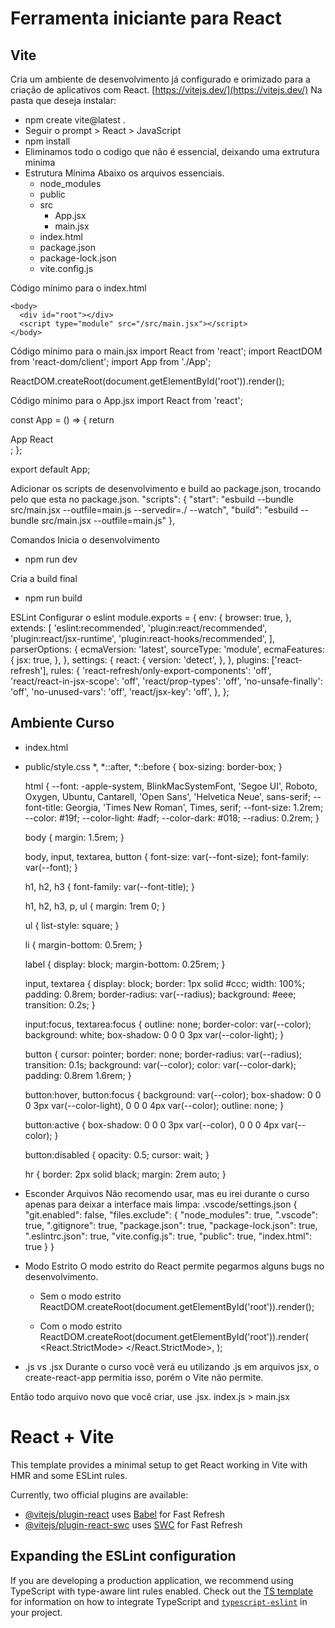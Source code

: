 # Ferramenta iniciante para React

## Vite
Cria um ambiente de desenvolvimento já configurado e orimizado para a criação de aplicativos com React.
  [https://vitejs.dev/](https://vitejs.dev/)
Na pasta que deseja instalar:
- npm create vite@latest .
- Seguir o prompt > React > JavaScript
- npm install
- Eliminamos todo o codigo que não é essencial, deixando uma extrutura minima
- Estrutura Mínima
Abaixo os arquivos essenciais.
  - node_modules
  - public
  - src
    - App.jsx
    - main.jsx
  - index.html
  - package.json
  - package-lock.json
  - vite.config.js

Código mínimo para o index.html
  <!DOCTYPE html>
  <html lang="pt-BR">
    <head>
      <meta charset="UTF-8" />
      <meta name="viewport" content="width=device-width, initial-scale=1.0" />
      <title>React</title>
    </head>

    <body>
      <div id="root"></div>
      <script type="module" src="/src/main.jsx"></script>
    </body>
  </html>

Código mínimo para o main.jsx
  import React from 'react';
  import ReactDOM from 'react-dom/client';
  import App from './App';

  ReactDOM.createRoot(document.getElementById('root')).render(<App />);

Código mínimo para o App.jsx
  import React from 'react';

  const App = () => {
    return <div>App React</div>;
  };

  export default App;

Adicionar os scripts de desenvolvimento e build ao package.json, trocando pelo que esta no package.json.
"scripts": {
  "start": "esbuild --bundle src/main.jsx --outfile=main.js --servedir=./ --watch",
  "build": "esbuild --bundle src/main.jsx --outfile=main.js"
},

Comandos
Inicia o desenvolvimento
- npm run dev

Cria a build final
- npm run build

ESLint
Configurar o eslint
  module.exports = {
    env: {
      browser: true,
    },
    extends: [
      'eslint:recommended',
      'plugin:react/recommended',
      'plugin:react/jsx-runtime',
      'plugin:react-hooks/recommended',
    ],
    parserOptions: {
      ecmaVersion: 'latest',
      sourceType: 'module',
      ecmaFeatures: {
        jsx: true,
      },
    },
    settings: {
      react: {
        version: 'detect',
      },
    },
    plugins: ['react-refresh'],
    rules: {
      'react-refresh/only-export-components': 'off',
      'react/react-in-jsx-scope': 'off',
      'react/prop-types': 'off',
      'no-unsafe-finally': 'off',
      'no-unused-vars': 'off',
      'react/jsx-key': 'off',
    },
  };

  ## Ambiente Curso
- index.html
<link rel="stylesheet" href="./style.css" />

- public/style.css
  *,
  *::after,
  *::before {
    box-sizing: border-box;
  }

  html {
    --font: -apple-system, BlinkMacSystemFont, 'Segoe UI', Roboto, Oxygen, Ubuntu,
    Cantarell, 'Open Sans', 'Helvetica Neue', sans-serif;
    --font-title: Georgia, 'Times New Roman', Times, serif;
    --font-size: 1.2rem;
    --color: #19f;
    --color-light: #adf;
    --color-dark: #018;
    --radius: 0.2rem;
  }

  body {
    margin: 1.5rem;
  }

  body,
  input,
  textarea,
  button {
    font-size: var(--font-size);
    font-family: var(--font);
  }

  h1,
  h2,
  h3 {
    font-family: var(--font-title);
  }

  h1,
  h2,
  h3,
  p,
  ul {
    margin: 1rem 0;
  }

  ul {
    list-style: square;
  }

  li {
    margin-bottom: 0.5rem;
  }

  label {
    display: block;
    margin-bottom: 0.25rem;
  }

  input,
  textarea {
    display: block;
    border: 1px solid #ccc;
    width: 100%;
    padding: 0.8rem;
    border-radius: var(--radius);
    background: #eee;
    transition: 0.2s;
  }

  input:focus,
  textarea:focus {
    outline: none;
    border-color: var(--color);
    background: white;
    box-shadow: 0 0 0 3px var(--color-light);
  }

  button {
    cursor: pointer;
    border: none;
    border-radius: var(--radius);
    transition: 0.1s;
    background: var(--color);
    color: var(--color-dark);
    padding: 0.8rem 1.6rem;
  }

  button:hover,
  button:focus {
    background: var(--color);
    box-shadow: 0 0 0 3px var(--color-light), 0 0 0 4px var(--color);
    outline: none;
  }

  button:active {
    box-shadow: 0 0 0 3px var(--color), 0 0 0 4px var(--color);
  }

  button:disabled {
    opacity: 0.5;
    cursor: wait;
  }

  hr {
    border: 2px solid black;
    margin: 2rem auto;
  }

- Esconder Arquivos
Não recomendo usar, mas eu irei durante o curso apenas para deixar a interface mais limpa:
.vscode/settings.json
  {
    "git.enabled": false,
    "files.exclude": {
      "node_modules": true,
      ".vscode": true,
      ".gitignore": true,
      "package.json": true,
      "package-lock.json": true,
      ".eslintrc.json": true,
      "vite.config.js": true,
      "public": true,
      "index.html": true
    }
  }

- Modo Estrito
O modo estrito do React permite pegarmos alguns bugs no desenvolvimento.

  - Sem o modo estrito
    ReactDOM.createRoot(document.getElementById('root')).render(<App />);

  - Com o modo estrito
    ReactDOM.createRoot(document.getElementById('root')).render(
      <React.StrictMode>
        <App />
      </React.StrictMode>,
    );

- .js vs .jsx
Durante o curso você verá eu utilizando .js em arquivos jsx, o create-react-app permitia isso, porém o Vite não permite.

Então todo arquivo novo que você criar, use .jsx.
index.js > main.jsx


# React + Vite

This template provides a minimal setup to get React working in Vite with HMR and some ESLint rules.

Currently, two official plugins are available:

- [@vitejs/plugin-react](https://github.com/vitejs/vite-plugin-react/blob/main/packages/plugin-react) uses [Babel](https://babeljs.io/) for Fast Refresh
- [@vitejs/plugin-react-swc](https://github.com/vitejs/vite-plugin-react/blob/main/packages/plugin-react-swc) uses [SWC](https://swc.rs/) for Fast Refresh

## Expanding the ESLint configuration

If you are developing a production application, we recommend using TypeScript with type-aware lint rules enabled. Check out the [TS template](https://github.com/vitejs/vite/tree/main/packages/create-vite/template-react-ts) for information on how to integrate TypeScript and [`typescript-eslint`](https://typescript-eslint.io) in your project.
